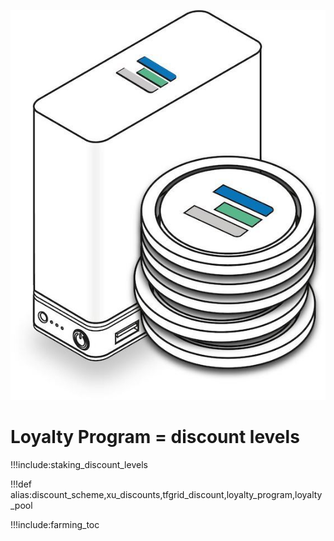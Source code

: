 ![](img/farming_reward.jpg ':size=350x')

# Loyalty Program = discount levels

!!!include:staking_discount_levels

!!!def alias:discount_scheme,xu_discounts,tfgrid_discount,loyalty_program,loyalty_pool

!!!include:farming_toc